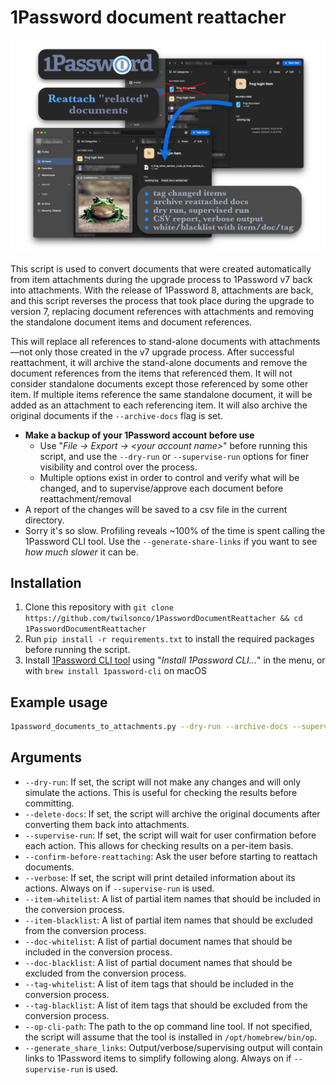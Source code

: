 # 1Password document reattacher

![](banner.png)

This script is used to convert documents that were created automatically from item attachments during the upgrade process to 1Password v7 back into attachments. With the release of 1Password 8, attachments are back, and this script reverses the process that took place during the upgrade to version 7, replacing document references with attachments and removing the standalone document items and document references.

This will replace all references to stand-alone documents with attachments—not only those created in the v7 upgrade process. After successful reattachment, it will archive the stand-alone documents and remove the document references from the items that referenced them. It will not consider standalone documents except those referenced by some other item. If multiple items reference the same standalone document, it will be added as an attachment to each referencing item. It will also archive the original documents if the `--archive-docs` flag is set. 

* **Make a backup of your 1Password account before use**  
  * Use "*File → Export → \<your account name\>*" before running this script, and use the `--dry-run` or `--supervise-run` options for finer visibility and control over the process.
  * Multiple options exist in order to control and verify what will be changed, and to supervise/approve each document before reattachment/removal
* A report of the changes will be saved to a csv file in the current directory.
* Sorry it's so slow. Profiling reveals ~100% of the time is spent calling the 1Password CLI tool. Use the `--generate-share-links` if you want to see *how much slower* it can be.

## Installation

1. Clone this repository with `git clone https://github.com/twilsonco/1PasswordDocumentReattacher && cd 1PasswordDocumentReattacher`
2. Run `pip install -r requirements.txt` to install the required packages before running the script.
3. Install [1Password CLI tool](https://developer.1password.com/docs/cli/get-started/) using "*Install 1Password CLI...*" in the menu, or with `brew install 1password-cli` on macOS 

## Example usage

 ```sh
 1password_documents_to_attachments.py --dry-run --archive-docs --supervise-run --item-whitelist "item1" "item2" --item-blacklist "long item3" "item forty-two"
 ```

## Arguments

* `--dry-run`: If set, the script will not make any changes and will only simulate the actions. This is useful for checking the results before committing.
* `--delete-docs`: If set, the script will archive the original documents after converting them back into attachments.
* `--supervise-run`: If set, the script will wait for user confirmation before each action. This allows for checking results on a per-item basis.
* `--confirm-before-reattaching`: Ask the user before starting to reattach documents.
* `--verbose`: If set, the script will print detailed information about its actions. Always on if `--supervise-run` is used.
* `--item-whitelist`: A list of partial item names that should be included in the conversion process.
* `--item-blacklist`: A list of partial item names that should be excluded from the conversion process.
* `--doc-whitelist`: A list of partial document names that should be included in the conversion process.
* `--doc-blacklist`: A list of partial document names that should be excluded from the conversion process.
* `--tag-whitelist`: A list of item tags that should be included in the conversion process.
* `--tag-blacklist`: A list of item tags that should be excluded from the conversion process.
* `--op-cli-path`: The path to the op command line tool. If not specified, the script will assume that the tool is installed in `/opt/homebrew/bin/op`.
* `--generate_share_links`: Output/verbose/supervising output will contain links to 1Password items to simplify following along. Always on if `--supervise-run` is used.
